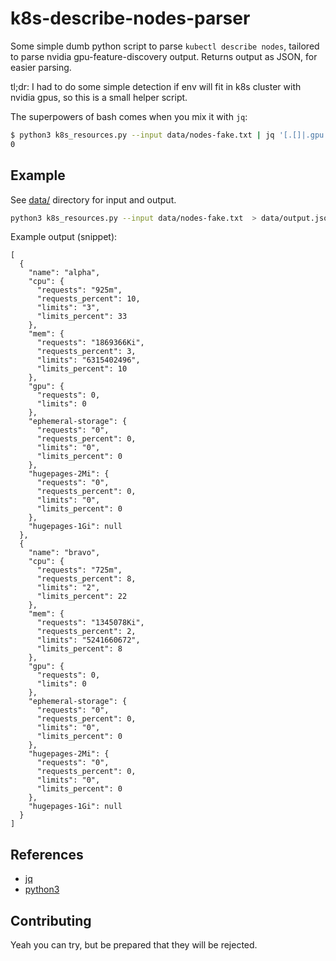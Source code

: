 # k8s-describe-nodes-parser

Some simple dumb python script to parse `kubectl describe nodes`,
tailored to parse nvidia gpu-feature-discovery output.
Returns output as JSON, for easier parsing.

tl;dr:
I had to do some simple detection if env will fit in k8s cluster with
nvidia gpus, so this is a small helper script.

The superpowers of bash comes when you mix it with `jq`:

```bash
$ python3 k8s_resources.py --input data/nodes-fake.txt | jq '[.[]|.gpu.requests]|add'
0
```

## Example

See [data/](data/) directory for input and output.

```bash
python3 k8s_resources.py --input data/nodes-fake.txt  > data/output.json
```

Example output (snippet):

```text
[
  {
    "name": "alpha",
    "cpu": {
      "requests": "925m",
      "requests_percent": 10,
      "limits": "3",
      "limits_percent": 33
    },
    "mem": {
      "requests": "1869366Ki",
      "requests_percent": 3,
      "limits": "6315402496",
      "limits_percent": 10
    },
    "gpu": {
      "requests": 0,
      "limits": 0
    },
    "ephemeral-storage": {
      "requests": "0",
      "requests_percent": 0,
      "limits": "0",
      "limits_percent": 0
    },
    "hugepages-2Mi": {
      "requests": "0",
      "requests_percent": 0,
      "limits": "0",
      "limits_percent": 0
    },
    "hugepages-1Gi": null
  },
  {
    "name": "bravo",
    "cpu": {
      "requests": "725m",
      "requests_percent": 8,
      "limits": "2",
      "limits_percent": 22
    },
    "mem": {
      "requests": "1345078Ki",
      "requests_percent": 2,
      "limits": "5241660672",
      "limits_percent": 8
    },
    "gpu": {
      "requests": 0,
      "limits": 0
    },
    "ephemeral-storage": {
      "requests": "0",
      "requests_percent": 0,
      "limits": "0",
      "limits_percent": 0
    },
    "hugepages-2Mi": {
      "requests": "0",
      "requests_percent": 0,
      "limits": "0",
      "limits_percent": 0
    },
    "hugepages-1Gi": null
  }
]
```

## References

* [jq](https://stedolan.github.io/jq/)
* [python3](https://pythonclock.org/)

## Contributing

Yeah you can try, but be prepared that they will be rejected.
